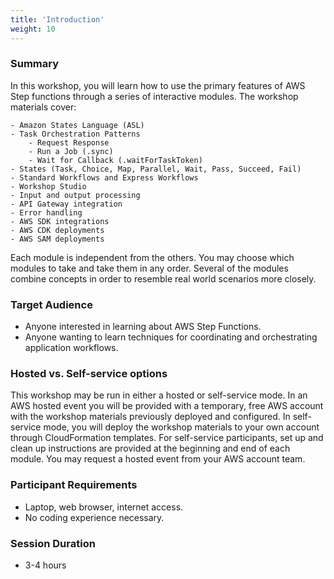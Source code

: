 ```yaml
---
title: 'Introduction'
weight: 10
---
```


### Summary

In this workshop, you will learn how to use the primary features of AWS Step functions through a series of interactive modules. The workshop materials cover:

    - Amazon States Language (ASL)
    - Task Orchestration Patterns
        - Request Response
        - Run a Job (.sync)
        - Wait for Callback (.waitForTaskToken)
    - States (Task, Choice, Map, Parallel, Wait, Pass, Succeed, Fail)
    - Standard Workflows and Express Workflows
    - Workshop Studio
    - Input and output processing
    - API Gateway integration
    - Error handling 
    - AWS SDK integrations
    - AWS CDK deployments
    - AWS SAM deployments

Each module is independent from the others. You may choose which modules to take and take them in any order. Several of the modules combine concepts in order to resemble real world scenarios more closely.

### Target Audience
- Anyone interested in learning about AWS Step Functions.
- Anyone wanting to learn techniques for coordinating and orchestrating application workflows.

### Hosted vs. Self-service options
This workshop may be run in either a hosted or self-service mode. In an AWS hosted event you will be provided with a temporary, free AWS account with the workshop materials previously deployed and configured. In self-service mode, you will deploy the workshop materials to your own account through CloudFormation templates. For self-service participants, set up and clean up instructions are provided at the beginning and end of each module. You may request a hosted event from your AWS account team.

### Participant Requirements
- Laptop, web browser, internet access.
- No coding experience necessary.

### Session Duration
- 3-4 hours